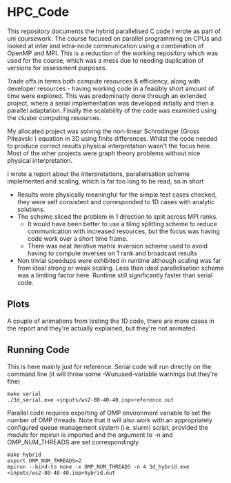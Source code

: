 # HPC_Code
This repository documents the hybrid parallelised C code I wrote as part of uni coursework. The course focused on parallel programming on CPUs and looked at inter and intra-node communication using a combination of OpenMP and MPI. This is a reduction of the working repository which was used for the course, which was a mess due to needing duplication of versions for assessment purposes. 

Trade offs in terms both compute resources & efficiency, along with developer resources - having working code in a feasibly short amount of time were explored. This was predominatly done through an extended project, where a serial implementation was developed initially and then a parallel adaptation. Finally the scalability of the code was examined using the cluster computing resources.

My allocated project was solving the non-linear Schrodinger (Gross Piteavski ) equation in 3D using finite differences. Whilst the code needed to produce correct results physical interpretation wasn't the focus here. Most of the other projects were graph theory problems without nice physical interpretation.

I wrote a report about the interpretations, parallelisation scheme implemented and scaling, which is far too long to be read, so in short
- Results were physically meaningful for the simple test cases checked, they were self consistent and corresponded to 1D cases with analytic solutions. 
- The scheme sliced the problem in 1 direction to split across MPI ranks. 
	- It would have been better to use a tiling splitting scheme to reduce communication with increased resources, but the focus was having code work over a short time frame. 
	- There was neat iterative matrix inversion scheme used to avoid having to compute inverses on 1 rank and broadcast results
- Non trivial speedups were exhibited in runtime although scaling was far from ideal strong or weak scaling. Less than ideal parallelisation scheme was a limiting factor here. Runtime still significantly faster than serial code. 
## Plots
A couple of animations from testing the 1D code, there are more cases in the report and they're actually explained, but they're not animated.



## Running Code
This is here mainly just for reference. 
Serial code will run directly on the command line (it will throw some -Wunused-variable warnings but they're fine)
```
make serial
./3d_serial.exe <inputs/ws2-80-40-40.inp>reference.out
```
Parallel code requires exporting of OMP environment variable to set the number of OMP threads. 
Note that it will also work with an appropriately configured queue management system (i.e. slurm) script, 
provided the module for mpirun is imported and the argument to -n and OMP_NUM_THREADS are set correspondingly. 
```
make hybrid
export OMP_NUM_THREADS=2
mpirun --bind-to none -x OMP_NUM_THREADS -n 4 3d_hybrid.exe <inputs/ws2-80-40-40.inp>hybrid.out
```